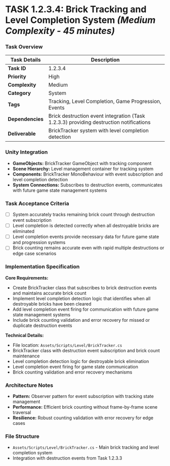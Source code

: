 # **TASK 1.2.3.4: Brick Tracking and Level Completion System** *(Medium Complexity - 45 minutes)*

### **Task Overview**

| Task Details | Description |
| --- | --- |
| **Task ID** | 1.2.3.4 |
| **Priority** | High |
| **Complexity** | Medium |
| **Category** | System |
| **Tags** | Tracking, Level Completion, Game Progression, Events |
| **Dependencies** | Brick destruction event integration (Task 1.2.3.3) providing destruction notifications |
| **Deliverable** | BrickTracker system with level completion detection |

### **Unity Integration**

- **GameObjects:** BrickTracker GameObject with tracking component
- **Scene Hierarchy:** Level management container for tracking system
- **Components:** BrickTracker MonoBehaviour with event subscription and level completion detection
- **System Connections:** Subscribes to destruction events, communicates with future game state management systems

### **Task Acceptance Criteria**

- [ ] System accurately tracks remaining brick count through destruction event subscription
- [ ] Level completion is detected correctly when all destroyable bricks are eliminated
- [ ] Level completion events provide necessary data for future game state and progression systems
- [ ] Brick counting remains accurate even with rapid multiple destructions or edge case scenarios

### **Implementation Specification**

**Core Requirements:**
- Create BrickTracker class that subscribes to brick destruction events and maintains accurate brick count
- Implement level completion detection logic that identifies when all destroyable bricks have been cleared
- Add level completion event firing for communication with future game state management systems
- Include brick counting validation and error recovery for missed or duplicate destruction events

**Technical Details:**
- File location: `Assets/Scripts/Level/BrickTracker.cs`
- BrickTracker class with destruction event subscription and brick count maintenance
- Level completion detection logic for destroyable brick elimination
- Level completion event firing for game state communication
- Brick counting validation and error recovery mechanisms

### **Architecture Notes**

- **Pattern:** Observer pattern for event subscription with tracking state management
- **Performance:** Efficient brick counting without frame-by-frame scene traversal
- **Resilience:** Robust counting validation with error recovery for edge cases

### **File Structure**

- `Assets/Scripts/Level/BrickTracker.cs` - Main brick tracking and level completion system
- Integration with destruction events from Task 1.2.3.3